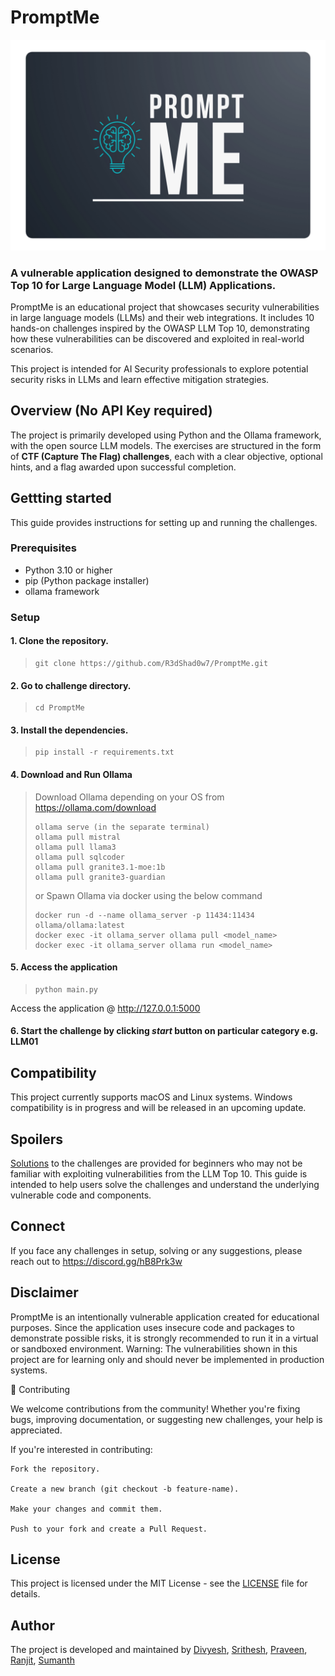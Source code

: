 # PromptMe 

<p>
<img src="https://github.com/R3dShad0w7/PromptMe/blob/main/static/logo.png?raw=true" width="600" alt="Thumbnail"/>
</p>

### A vulnerable application designed to demonstrate the OWASP Top 10 for Large Language Model (LLM) Applications.

PromptMe is an educational project that showcases security vulnerabilities in large language models (LLMs) and their web integrations. It includes 10 hands-on challenges inspired by the OWASP LLM Top 10, demonstrating how these vulnerabilities can be discovered and exploited in real-world scenarios.

This project is intended for AI Security professionals to explore potential security risks in LLMs and learn effective mitigation strategies.

## Overview (No API Key required)

The project is primarily developed using Python and the Ollama framework, with the open source LLM models. The exercises are structured in the form of **CTF (Capture The Flag) challenges**, each with a clear objective, optional hints, and a flag awarded upon successful completion.

## Gettting started

This guide provides instructions for setting up and running the challenges.

### Prerequisites

* Python 3.10 or higher
* pip (Python package installer)
* ollama framework 

### Setup

#### 1. Clone the repository.
> ```
> git clone https://github.com/R3dShad0w7/PromptMe.git
> ```

#### 2. Go to challenge directory.
> ```
> cd PromptMe
> ```

#### 3. Install the dependencies.
> ```
> pip install -r requirements.txt
> ```

#### 4. Download and Run Ollama

> Download Ollama depending on your OS from https://ollama.com/download
>```
> ollama serve (in the separate terminal)
> ollama pull mistral
> ollama pull llama3
> ollama pull sqlcoder
> ollama pull granite3.1-moe:1b
> ollama pull granite3-guardian
>```
>or Spawn Ollama via docker using the below command
> ```
> docker run -d --name ollama_server -p 11434:11434 ollama/ollama:latest
> docker exec -it ollama_server ollama pull <model_name>
> docker exec -it ollama_server ollama run <model_name>
> ```

#### 5. Access the application

> ```
> python main.py
> ```
Access the application @ http://127.0.0.1:5000

#### 6. Start the challenge by clicking *start* button on particular category e.g. LLM01

## Compatibility 

This project currently supports macOS and Linux systems. Windows compatibility is in progress and will be released in an upcoming update.

## Spoilers

[Solutions](https://github.com/R3dShad0w7/PromptMe/tree/main/solutions) to the challenges are provided for beginners who may not be familiar with exploiting vulnerabilities from the LLM Top 10. This guide is intended to help users solve the challenges and understand the underlying vulnerable code and components.

## Connect

If you face any challenges in setup, solving or any suggestions, please reach out to https://discord.gg/hB8Prk3w


## Disclaimer

PromptMe is an intentionally vulnerable application created for educational purposes. Since the application uses insecure code and packages to demonstrate possible risks, it is strongly recommended to run it in a virtual or sandboxed environment.
Warning: The vulnerabilities shown in this project are for learning only and should never be implemented in production systems.

🤝 Contributing

We welcome contributions from the community! Whether you're fixing bugs, improving documentation, or suggesting new challenges, your help is appreciated.

If you're interested in contributing:

    Fork the repository.

    Create a new branch (git checkout -b feature-name).

    Make your changes and commit them.

    Push to your fork and create a Pull Request.


## License

This project is licensed under the MIT License - see the [LICENSE](https://github.com/R3dShad0w7/PromptMe/blob/main/LICENSE) file for details.

## Author

The project is developed and maintained by [Divyesh](https://github.com/divyesh-0x01), [Srithesh](https://github.com/0xbughunter), [Praveen](https://github.com/praveen-kv), [Ranjit](https://www.linkedin.com/in/ranjit-singh-a788b579/), [Sumanth](https://github.com/SumanthGowda)
